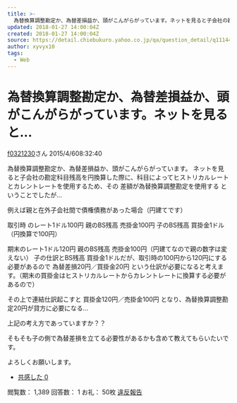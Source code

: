 ```yaml
---
title: >-
  為替換算調整勘定か、為替差損益か、頭がこんがらがっています。ネットを見ると子会社の勘定科目残高を円換算した際に、科目によってヒストリカルレートとカレントレー...
updated: 2018-01-27 14:00:04Z
created: 2018-01-27 14:00:04Z
source: https://detail.chiebukuro.yahoo.co.jp/qa/question_detail/q11144049176
author: xyvyx10
tags:
  - Web
---
```


# 為替換算調整勘定か、為替差損益か、頭がこんがらがっています。ネットを見ると...

[f0321230](https://chiebukuro.yahoo.co.jp/my/f0321230)さん
2015/4/608:32:40

為替換算調整勘定か、為替差損益か、頭がこんがらがっています。
ネットを見ると子会社の勘定科目残高を円換算した際に、科目によってヒストリカルレートとカレントレートを使用するため、その
差額が為替換算調整勘定を使用する
ということでしたが…

例えば親と在外子会社間で債権債務があった場合（円建てです）

取引時 のレート1ドル100円
親のBS残高
売掛金100円
子のBS残高
買掛金1ドル（円換算で100円）

期末のレート1ドル120円
親のBS残高
売掛金100円（円建てなので親の数字は変えない）
子の仕訳とBS残高
買掛金1ドルだが、取引時の100円から120円にする必要があるので
為替差損20円／買掛金20円
という仕訳が必要になると考えます。（期末の買掛金はヒストリカルレートからカレントレートに換算する必要があるので）

その上で連結仕訳起こすと
買掛金120円／売掛金100円
となり、為替換算調整勘定20円が貸方に必要になる…

上記の考え方であっていますか？？

そもそも子の側で為替差損を立てる必要性があるかも含めて教えてもらいたいです。

よろしくお願いします。

- [共感した 0](https://detail.chiebukuro.yahoo.co.jp/qa/question_detail/q11144049176#)

閲覧数：
1,389
回答数：
1
お礼：
50枚
[違反報告](https://chiebukuro.yahoo.co.jp/misc/report_que.php?qid=11144049176)